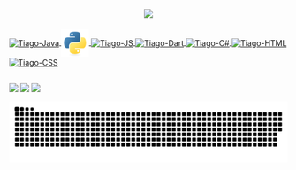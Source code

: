 
<div align="center">
  <a href="https://github.com/Tiago-Silverio-da-Costa">
  <img height="180em" src="https://github-readme-stats.vercel.app/api?username=Tiago-Silverio-da-Costa&show_icons=true&theme=chartreuse-dark&include_all_commits=true&count_private=true"/>
 <!–-
    <img height="180em" src="https://github-readme-stats.vercel.app/api/top-langs/?username=Tiago-Silverio-da-Costa&layout=compact&langs_count=7&theme=chartreuse-dark"/> 
  
</div>

  <div style="display: inline_block"><br>
  <img align="center" alt="Tiago-Java" height="50" width="50" src="https://cdn.jsdelivr.net/gh/devicons/devicon/icons/java/java-original.svg"/>
  <img align="center" alt="Tiago-Python" height="50" width="50" src="https://raw.githubusercontent.com/devicons/devicon/master/icons/python/python-original.svg"/>
  <img align="center" alt="Tiago-JS" height="50" width"50" src="https://cdn.jsdelivr.net/gh/devicons/devicon/icons/javascript/javascript-original.svg"/>
  <img align="center" alt="Tiago-Dart" height="50" width"50" src="https://cdn.jsdelivr.net/gh/devicons/devicon/icons/dart/dart-original.svg"/>
  <img align="center" alt="Tiago-C#" height="50" width"50" src="https://cdn.jsdelivr.net/gh/devicons/devicon/icons/csharp/csharp-original.svg" />
  <img align="center" alt="Tiago-HTML" height="50" width"50" src="https://cdn.jsdelivr.net/gh/devicons/devicon/icons/html5/html5-original.svg" />
  <img align="center" alt="Tiago-CSS" height="50" width"50" src="https://cdn.jsdelivr.net/gh/devicons/devicon/icons/css3/css3-original.svg"/>
  </div>
  
   ##
 
<div> 
  <a href="https://www.instagram.com/tiago_silverio_da_costa/" target="_blank"><img src="https://img.shields.io/badge/-Instagram-%23E4405F?style=for-the-badge&logo=instagram&logoColor=white" target="_blank"></a>
  <a href = "mailto:tiagosilveriodacosta@gmail.com"><img src=https://img.shields.io/badge/Gmail-D14836?style=for-the-badge&logo=gmail&logoColor=white
></a>
   <a href = "https://www.linkedin.com/in/tiago-silvério-da-costa-98972122a/"><img src="https://cdn.jsdelivr.net/gh/devicons/devicon/icons/linkedin/linkedin-original-wordmark.svg" target="_blank"/></a>
  
  
  ![Snake animation](https://github.com/Tiago-Silverio-da-Costa/Tiago-Silverio-da-Costa/blob/output/github-contribution-grid-snake.svg)
 
</div>
